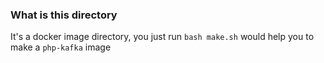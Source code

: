 ### What is this directory
It's a docker image directory, you just run ```bash make.sh``` would help you to make a ```php-kafka``` image 
